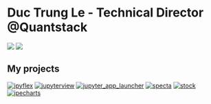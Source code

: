 # Duc Trung Le - Technical Director @Quantstack

![](https://github-readme-stats.vercel.app/api?username=trungleduc&theme=dracula&hide_border=true&include_all_commits=false&count_private=true)
![](https://github-readme-streak-stats.herokuapp.com/?user=trungleduc&theme=dracula&hide_border=true)<br/>


## My projects
[![ipyflex](https://github-readme-stats.vercel.app/api/pin/?username=trungleduc&repo=ipyflex&theme=dracula&show_owner=true)](https://github.com/trungleduc/ipyflex)
[![jupyterview](https://github-readme-stats.vercel.app/api/pin/?username=trungleduc&repo=jupyterview&theme=dracula&show_owner=true)](https://github.com/trungleduc/jupyterview)
[![jupyter_app_launcher](https://github-readme-stats.vercel.app/api/pin/?username=trungleduc&repo=jupyter_app_launcher&theme=dracula&show_owner=true)](https://github.com/trungleduc/jupyter_app_launcher)
[![specta](https://github-readme-stats.vercel.app/api/pin/?username=trungleduc&repo=specta&theme=dracula&show_owner=true)](https://github.com/trungleduc/specta)
[![stock](https://github-readme-stats.vercel.app/api/pin/?username=trungleduc&repo=stock-dashboard&theme=dracula&show_owner=true)](https://github.com/trungleduc/stock-dashboard)
[![ipecharts](https://github-readme-stats.vercel.app/api/pin/?username=trungleduc&repo=ipecharts&theme=dracula&show_owner=true)](https://github.com/trungleduc/ipecharts)
